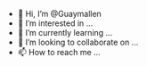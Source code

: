 - 👋 Hi, I’m @Guaymallen
- 👀 I’m interested in ...
- 🌱 I’m currently learning ...
- 💞️ I’m looking to collaborate on ...
- 📫 How to reach me ...

<!---
Guaymallen/Guaymallen is a ✨ special ✨ repository because its `README.md` (this file) appears on your GitHub profile.
You can click the Preview link to take a look at your changes.
--->
